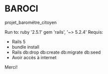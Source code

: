 # BAROCI

projet_barométre_citoyen

Run to:
ruby '2.5.1'
gem 'rails', '~> 5.2.4'
Requis:

- Rails 5
- bundle install
- Rails db:drop db:create db:migrate db:seed
- Avoir accès à internet

Merci!

